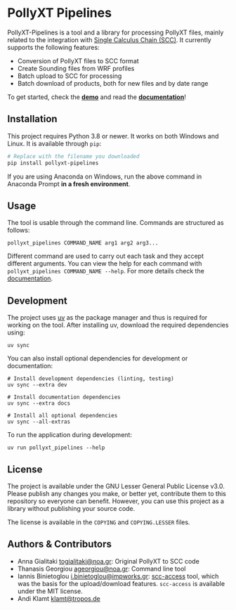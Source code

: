 # PollyXT Pipelines

PollyXT-Pipelines is a tool and a library for processing PollyXT files, mainly related to the integration
with [Single Calculus Chain (SCC)](https://www.earlinet.org/index.php?id=281). It currently supports
the following features:

- Conversion of PollyXT files to SCC format
- Create Sounding files from WRF profiles
- Batch upload to SCC for processing
- Batch download of products, both for new files and by date range

To get started, check the [**demo**](https://asciinema.org/a/380595) and read the [**documentation**](https://noa-react.github.io/PollyXT-SCC-Pipelines/)!

## Installation

This project requires Python 3.8 or newer. It works on both Windows and Linux. It is available through `pip`:

```sh
# Replace with the filename you downloaded
pip install pollyxt-pipelines
```

If you are using Anaconda on Windows, run the above command in Anaconda Prompt **in a fresh environment**.

## Usage

The tool is usable through the command line. Commands are structured as follows:

```
pollyxt_pipelines COMMAND_NAME arg1 arg2 arg3...
```

Different command are used to carry out each task and they accept different arguments. You can view the help for each command with `pollyxt_pipelines COMMAND_NAME --help`. For more details check the [documentation](https://noa-react.github.io/PollyXT-SCC-Pipelines/).

## Development

The project uses [uv](https://docs.astral.sh/uv/) as the package manager and
thus is required for working on the tool. After installing uv, download the
required dependencies using:

```
uv sync
```

You can also install optional dependencies for development or documentation:

```
# Install development dependencies (linting, testing)
uv sync --extra dev

# Install documentation dependencies
uv sync --extra docs

# Install all optional dependencies
uv sync --all-extras
```

To run the application during development:

```
uv run pollyxt_pipelines --help
```

## License

The project is available under the GNU Lesser General Public License v3.0. Please publish any changes you make,
or better yet, contribute them to this repository so everyone can benefit. However, you can use this project
as a library without publishing your source code.

The license is available in the `COPYING` and `COPYING.LESSER` files.

## Authors & Contributors

- Anna Gialitaki <togialitaki@noa.gr>: Original PollyXT to SCC code
- Thanasis Georgiou <ageorgiou@noa.gr>: Command line tool
- Iannis Binietoglou <i.binietoglou@impworks.gr>: [scc-access](https://repositories.imaa.cnr.it/public/scc_access) tool, which was the basis for the upload/download features. `scc-access` is available under the MIT license.
- Andi Klamt <klamt@tropos.de>
